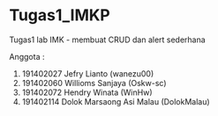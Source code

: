 # Tugas1_IMKP
Tugas1 lab IMK - membuat CRUD dan alert sederhana

Anggota :

1. 191402027 Jefry Lianto (wanezu00)
2. 191402060 Willioms Sanjaya (Oskw-sc)
3. 191402072 Hendry Winata (WinHw)
4. 191402114 Dolok Marsaong Asi Malau (DolokMalau)



